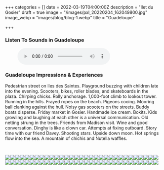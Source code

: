 +++
categories = []
date = 2022-03-19T04:00:00Z
description = "Ilet du Gosier"
draft = true
image = "/images/pxl_20220204_162049800.jpg"
image_webp = "images/blog/blog-1.webp"
title = "Guadeloupe"

+++
<p> <p>

### Listen To Sounds in Guadeloupe

<figure> <figcaption></figcaption> <audio controls src="/images/guadeloupe-audio-project-for-blog-mixdown.mp3"> Your browser does not support the <code>audio</code> element. </audio> </figure> <p>

### Guadeloupe Impressions & Experiences

<span class="impressions">Pedestrian street on Iles des Saintes. Playground buzzing with children late into the evening. Scooters, bikes, roller blades, and skateboards in the plaza. Chirping chicks. Rolly anchorage. 1,000-foot climb to lookout tower. Running in the hills. Frayed ropes on the beach. Pigeons cooing. Mooring ball clanking against the hull. Noisy gas scooters on the streets. Buddy boats disperse. Friday market in Gosier. Handmade ice cream. Bokits. Kids growling and laughing at each other is a universal communication. Old netting strung in the trees. Friends from Madison visit. Wine and good conversation. Dinghy is like a clown car. Attempts at fixing outboard. Story time with our friend Davey. Shooting stars. Upside down moon. Hot springs flow into the sea. A mountain of chichis and Nutella waffles.</span>

<br>

![](/images/20220218_094031.jpg)![](/images/img_0493.jpg)![](/images/img_1114.jpg)![](/images/img_1164.jpg)![](/images/img_1256.jpg)![](/images/img_1296.jpg)![](/images/img_0523.jpg)![](/images/img_1143.jpg)![](/images/img_1232.jpg)![](/images/img_1245.jpg)![](/images/img_1215.jpg)![](/images/pxl_20220125_134748576.jpg)![](/images/pxl_20220125_152331221.jpg)![](/images/pxl_20220125_142243274.jpg)![](/images/img_1322.jpg)![](/images/pxl_20220204_211346979.jpg)![](/images/img_1188.jpg)![](/images/pxl_20220220_165819000.jpg)![](/images/img_1287.jpg)![](/images/img_1123.jpg)![](/images/pxl_20220220_175223372.jpg)![](/images/pxl_20220204_154951703.jpg)![](/images/img_1266.jpg)![](/images/img_1274.jpg)![](/images/img_1213.jpg)![](/images/pxl_20220220_180912181.jpg)![](/images/pxl_20220220_184852485.jpg)![](/images/img_1116.jpg)![](/images/pxl_20220220_184942058.jpg)![](/images/pxl_20220211_184950998.jpg)![](/images/pxl_20220220_164449360.jpg)![](/images/pxl_20220125_144609088.jpg)![](/images/pxl_20220209_201259344.jpg)![](/images/pxl_20220208_141715559-2.jpg)![](/images/img_1334.jpg)![](/images/img_0913.jpg)![](/images/pxl_20220220_173344615.jpg)![](/images/pxl_20220204_162226068.jpg)![](/images/img_1183.jpg)![](/images/pxl_20220204_211333665.jpg)![](/images/pxl_20220209_134254232.jpg)![](/images/pxl_20220128_141522429-portrait.jpg)![](/images/pxl_20220131_221647651.jpg)![](/images/img_1154.jpg)![](/images/img_0645.jpg)![](/images/pxl_20220130_145641220.jpg)![](/images/pxl_20220204_162116060.jpg)![](/images/img_1139.jpg)![](/images/pxl_20220210_125603244.jpg)![](/images/pxl_20220205_220016506.jpg)![](/images/pxl_20220205_145249784.jpg)![](/images/pxl_20220125_152526012.jpg)![](/images/pxl_20220125_135600431.jpg)![](/images/img_1148.jpg)![](/images/pxl_20220219_203347073.jpg)![](/images/pxl_20220214_224122584.jpg)![](/images/pxl_20220211_190752109.jpg)![](/images/pxl_20220218_131432804.jpg)![](/images/pxl_20220209_134233186.jpg)![](/images/pxl_20220201_123856522.jpg)![](/images/pxl_20220125_163346992.jpg)![](/images/img_1125.jpg)